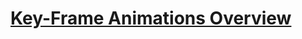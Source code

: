 # [Key-Frame Animations Overview](https://docs.microsoft.com/en-us/dotnet/framework/wpf/graphics-multimedia/key-frame-animations-overview)

